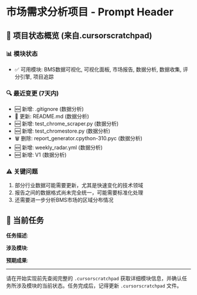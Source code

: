 # 市场需求分析项目 - Prompt Header

## 🔄 项目状态概览 (来自.cursorscratchpad)

### 📊 模块状态
- ✅ 可用模块: BMS数据可视化, 可视化面板, 市场报告, 数据分析, 数据收集, 评分引擎, 项目追踪

### 🔍 最近变更 (7天内)
- 🆕 新增: .gitignore (数据分析)
- 🔄 更新: README.md (数据分析)
- 🆕 新增: test_chrome_scraper.py (数据分析)
- 🆕 新增: test_chromestore.py (数据分析)
- 🗑️ 删除: report_generator.cpython-310.pyc (数据分析)
- 🆕 新增: weekly_radar.yml (数据分析)
- 🆕 新增: V1 (数据分析)

### ⚠️ 关键问题
1. 部分行业数据可能需要更新，尤其是快速变化的技术领域
2. 报告之间的数据格式尚未完全统一，可能需要标准化处理
3. 还需要进一步分析BMS市场的区域分布情况

## 🎯 当前任务

**任务描述**:
<!-- 在此处简要描述本次开发任务 -->

**涉及模块**:
<!-- 列出本次任务涉及的模块 -->

**预期成果**:
<!-- 描述任务完成后的预期结果 -->

---

请在开始实现前先查阅完整的 `.cursorscratchpad` 获取详细模块信息，并确认任务所涉及模块的当前状态。任务完成后，记得更新 `.cursorscratchpad` 文件。